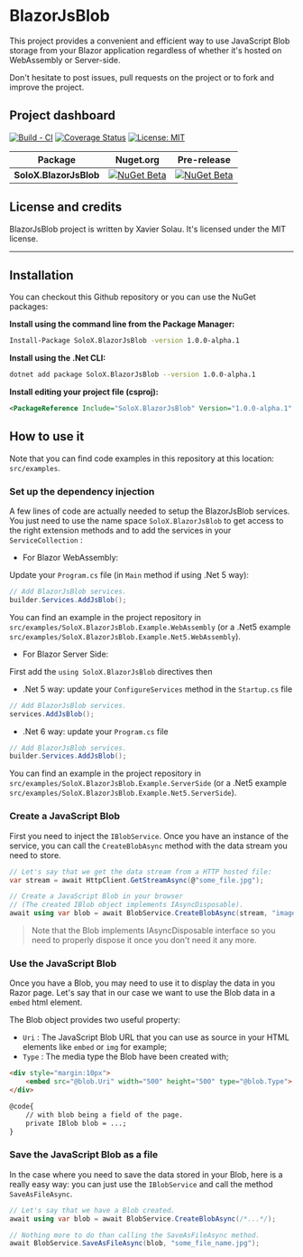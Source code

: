 # BlazorJsBlob

This project provides a convenient and efficient way to use JavaScript Blob storage from your Blazor application
regardless of whether it's hosted on WebAssembly or Server-side.

Don't hesitate to post issues, pull requests on the project or to fork and improve the project.

## Project dashboard

[![Build - CI](https://github.com/xaviersolau/BlazorJsBlob/actions/workflows/build-ci.yml/badge.svg)](https://github.com/xaviersolau/BlazorJsBlob/actions/workflows/build-ci.yml)
[![Coverage Status](https://coveralls.io/repos/github/xaviersolau/BlazorJsBlob/badge.svg?branch=main)](https://coveralls.io/github/xaviersolau/BlazorJsBlob?branch=main)
[![License: MIT](https://img.shields.io/badge/License-MIT-blue.svg)](LICENSE)

| Package                     | Nuget.org | Pre-release |
|-----------------------------|-----------|-----------|
|**SoloX.BlazorJsBlob**       |[![NuGet Beta](https://img.shields.io/nuget/v/SoloX.BlazorJsBlob.svg)](https://www.nuget.org/packages/SoloX.BlazorJsBlob)|[![NuGet Beta](https://img.shields.io/nuget/vpre/SoloX.BlazorJsBlob.svg)](https://www.nuget.org/packages/SoloX.BlazorJsBlob)|

## License and credits

BlazorJsBlob project is written by Xavier Solau. It's licensed under the MIT license.

 * * *

## Installation

You can checkout this Github repository or you can use the NuGet packages:

**Install using the command line from the Package Manager:**
```bash
Install-Package SoloX.BlazorJsBlob -version 1.0.0-alpha.1
```

**Install using the .Net CLI:**
```bash
dotnet add package SoloX.BlazorJsBlob --version 1.0.0-alpha.1
```

**Install editing your project file (csproj):**
```xml
<PackageReference Include="SoloX.BlazorJsBlob" Version="1.0.0-alpha.1" />
```

## How to use it

Note that you can find code examples in this repository at this location: `src/examples`.

### Set up the dependency injection

A few lines of code are actually needed to setup the BlazorJsBlob services.
You just need to use the name space `SoloX.BlazorJsBlob` to get access to
the right extension methods and to add the services in your `ServiceCollection` :

* For Blazor WebAssembly:

Update your `Program.cs` file (in `Main` method if using .Net 5 way):

```csharp
// Add BlazorJsBlob services.
builder.Services.AddJsBlob();
```

You can find an example in the project repository in `src/examples/SoloX.BlazorJsBlob.Example.WebAssembly`
(or a .Net5 example `src/examples/SoloX.BlazorJsBlob.Example.Net5.WebAssembly`).

* For Blazor Server Side:

First add the `using SoloX.BlazorJsBlob` directives then
- .Net 5 way: update your `ConfigureServices` method in the `Startup.cs` file
```csharp
// Add BlazorJsBlob services.
services.AddJsBlob();
```

- .Net 6 way: update your `Program.cs` file
```csharp
// Add BlazorJsBlob services.
builder.Services.AddJsBlob();
```

You can find an example in the project repository in `src/examples/SoloX.BlazorJsBlob.Example.ServerSide`
(or a .Net5 example `src/examples/SoloX.BlazorJsBlob.Example.Net5.ServerSide`).

### Create a JavaScript Blob

First you need to inject the `IBlobService`. Once you have an instance of the service, you can call the `CreateBlobAsync` method with
the data stream you need to store.

```csharp
// Let's say that we get the data stream from a HTTP hosted file:
var stream = await HttpClient.GetStreamAsync(@"some_file.jpg");

// Create a JavaScript Blob in your browser
// (The created IBlob object implements IAsyncDisposable).
await using var blob = await BlobService.CreateBlobAsync(stream, "image/jpeg");
```

> Note that the Blob implements IAsyncDisposable interface so you need to properly dispose it once you don't need it any more.

### Use the JavaScript Blob

Once you have a Blob, you may need to use it to display the data in you Razor page. Let's say that in our case we want to use the
Blob data in a `embed` html element.

The Blob object provides two useful property:
* `Uri` : The JavaScript Blob URL that you can use as source in your HTML elements like `embed` or `img` for example;
* `Type` : The media type the Blob have been created with;
 
```html
<div style="margin:10px">
    <embed src="@blob.Uri" width="500" height="500" type="@blob.Type">
</div>

@code{
    // with blob being a field of the page.
    private IBlob blob = ...;
}
```

### Save the JavaScript Blob as a file

In the case where you need to save the data stored in your Blob, here is a really easy way: you can just use the `IBlobService`
and call the method `SaveAsFileAsync`.

```csharp
// Let's say that we have a Blob created.
await using var blob = await BlobService.CreateBlobAsync(/*...*/);

// Nothing more to do than calling the SaveAsFileAsync method.
await BlobService.SaveAsFileAsync(blob, "some_file_name.jpg");
```

